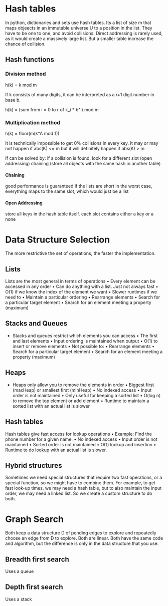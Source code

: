 # Hash tables

In python, dictionaries and sets use hash tables. 
Its a list of size m that maps objeects in an immutable universe U to a position in the list. 
They have to be one to one, and avoid collisions. 
Direct addressing is rarely used, as it would create a massively large list. 
But a smaller table increase the chance of collision. 

## Hash functions
### Division method
h(k) = k mod m

If k consists of many digits, it can be interpreted as a r+1 digit number in base b. 

h(k) = (sum from i = 0 to r of k_i * b^i) mod m

### Multiplication method

h(k) = floor(m(k*A mod 1))



It is technically impossible to get 0% collisions in every key. 
It may or may not happen if abs(K) <= m
but it will definitely happen if abs(K) > m

If can be solved by:
if a collision is found, look for a different slot (open addressing)
chaining (store all objects with the same hash in another table)

#### Chaining
good performance is guaranteed if the lists are short
in the worst case, everything maps to the same slot, which would just be a list


#### Open Addressing

store all keys in the hash table itself. 
each slot contains either a key or a none

# Data Structure Selection

The more restrictive the set of operations, the faster the implementation. 

## Lists

Lists are the most general in terms of operations
• Every element can be accessed in any order
• Can do anything with a list. Just not always fast
• O(1) if we know the index of the element we want
• Slower runtimes if we need to
    • Maintain a particular ordering
    • Rearrange elements
    • Search for a particular target element
    • Search for an element meeting a property (maximum)

## Stacks and Queues

* Stacks and queues restrict which elements you
can access
    • The first and last elements
• Input ordering is maintained when output
• O(1) to insert or remove elements
• Not possible to:
    • Rearrange elements
    • Search for a particular target element
    • Search for an element meeting a property (maximum)

## Heaps

* Heaps only allow you to remove the elements in
order
    • Biggest first (maxHeap) or smallest first (minHeap)
• No indexed access
• Input order is not maintained
• Only useful for keeping a sorted list
• O(log n) to remove the top element or add
element
    • Runtime to maintain a sorted list with an actual list
    is slower


## Hash tables

Hash tables give fast access for lookup
operations
    • Example: Find the phone number for a given name.
• No indexed access
• Input order is not maintained
• Sorted order is not maintained
• O(1) lookup and insertion
    • Runtime to do lookup with an actual list is slower.


## Hybrid structures

Sometimes we need special structures that require two fast operations, or a special function, so we might have to combine them. 
For example, to get fast look-up times, we may need a hash table, but to also maintain the input order, we may need a linked list. 
So we create a custom structure to do both. 

# Graph Search

Both keep a data structure D of pending edges to explore and repeatedly choose an edge from D to explore. 
Both are linear. 
Both have the same code and algorithm, but the difference is only in the data structure that you use. 
## Breadth first search
Uses a queue
## Depth first search
Uses a stack
